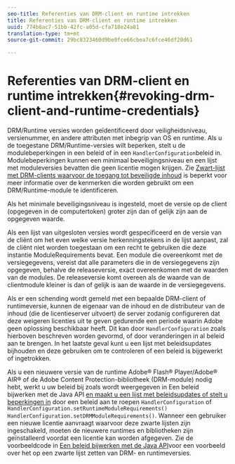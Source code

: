 ```yaml
---
seo-title: Referenties van DRM-client en runtime intrekken
title: Referenties van DRM-client en runtime intrekken
uuid: 774b8ac7-51bb-42fc-a05d-cfa718e24a81
translation-type: tm+mt
source-git-commit: 29bc8323460d9be0fce66cbea7c6fce46df20d61

---
```



# Referenties van DRM-client en runtime intrekken{#revoking-drm-client-and-runtime-credentials}

DRM/Runtime versies worden geïdentificeerd door veiligheidsniveau, versienummer, en andere attributen met inbegrip van OS en runtime. Als u de toegestane DRM/Runtime-versies wilt beperken, stelt u de modulebeperkingen in een beleid of in een `HandlerConfiguration`beleid in. Modulebeperkingen kunnen een minimaal beveiligingsniveau en een lijst met moduleversies bevatten die geen licentie mogen krijgen. Zie [Zwart-lijst met DRM-clients waarvoor de toegang tot beveiligde inhoud](../../aaxs-protecting-content/content-introduction/content-usage-rules/content-runtime-application-restrictions/content-blacklist-drm-clients.md) is beperkt voor meer informatie over de kenmerken die worden gebruikt om een DRM/Runtime-module te identificeren.

Als het minimale beveiligingsniveau is ingesteld, moet de versie op de client (opgegeven in de computertoken) groter zijn dan of gelijk zijn aan de opgegeven waarde.

Als een lijst van uitgesloten versies wordt gespecificeerd en de versie van de cliënt om het even welke versie herkenningstekens in de lijst aanpast, zal de cliënt niet worden toegestaan om een recht te gebruiken die deze instantie ModuleRequirements bevat. Een module die overeenkomt met de versiegegevens, vereist dat alle parameters die in de versiegegevens zijn opgegeven, behalve de releaseversie, exact overeenkomen met de waarden van de modules. De releaseversie komt overeen als de waarde van de clientmodule kleiner is dan of gelijk is aan de waarde in de versiegegevens.

Als er een schending wordt gemeld met een bepaalde DRM-client of runtimeversie, kunnen de eigenaar van de inhoud en de distributeur van de inhoud (die de licentieserver uitvoert) de server zodanig configureren dat deze weigeren licenties uit te geven gedurende een periode waarin Adobe geen oplossing beschikbaar heeft. Dit kan door `HandlerConfiguration` zoals hierboven beschreven worden gevormd, of door veranderingen in al beleid aan te brengen. In het laatste geval kunt u een lijst met beleidsupdates bijhouden en deze gebruiken om te controleren of een beleid is bijgewerkt of ingetrokken.

Als u een nieuwere versie van de runtime Adobe® Flash® Player/Adobe® AIR® of de Adobe Content Protection-bibliotheek (DRM-module) nodig hebt, werkt u uw beleid bij zoals wordt weergegeven in Een beleid bijwerken met de Java API [en maakt u een lijst met beleidsupdates of stelt u beperkingen in](../../aaxs-protecting-content/content-working-with-policies/content-updating-policy-using-java-api.md) door een beleid aan te roepen `HandlerConfiguration` of `HandlerConfiguration.setRuntimeModuleRequirements()` `HandlerConfiguration.setDRMModuleRequirements()`. Wanneer een gebruiker een nieuwe licentie aanvraagt waarvoor deze zwarte lijsten zijn ingeschakeld, moeten de nieuwere runtimes en bibliotheken zijn geïnstalleerd voordat een licentie kan worden afgegeven. Zie de voorbeeldcode in [Een beleid bijwerken met de Java API](../../aaxs-protecting-content/content-working-with-policies/content-updating-policy-using-java-api.md)voor een voorbeeld over het op een zwarte lijst zetten van DRM- en runtimeversies.
